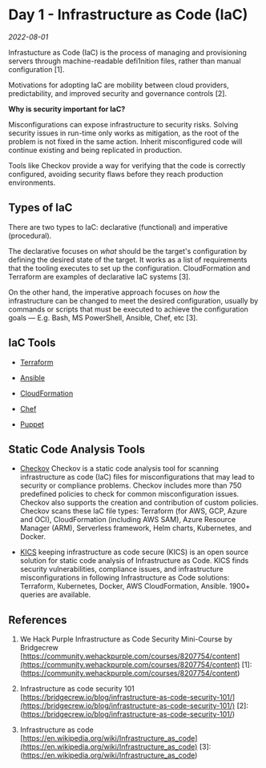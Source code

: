 # Day 1 - Infrastructure as Code (IaC)

*2022-08-01*

Infrastucture as Code (IaC) is the process of managing and provisioning servers through machine-readable defi1nition files, rather than manual configuration [1]. 

Motivations for adopting IaC are mobility between cloud providers, predictability, and improved security and governance controls [2].

**Why is security important for IaC?**

Misconfigurations can expose infrastructure to security risks. Solving security issues in run-time only works as mitigation, as the root of the problem is not fixed in the same action. Inherit misconfigured code will continue existing and being replicated in production.

Tools like Checkov provide a way for verifying that the code is correctly configured, avoiding security flaws before they reach production environments.


## Types of IaC

There are two types to IaC: declarative (functional) and imperative (procedural). 

The declarative focuses on *what* should be the target's configuration by defining the desired state of the target. It works as a list of requirements that the tooling executes to set up the configuration. CloudFormation and Terraform are examples of declarative IaC systems [3].

On the other hand, the imperative approach focuses on *how* the infrastructure can be changed to meet the desired configuration, usually by commands or scripts that must be executed to achieve the configuration goals — E.g. Bash, MS PowerShell, Ansible, Chef, etc [3].


## IaC Tools

- [Terraform](https://terraform.io)

- [Ansible](https://www.ansible.com/)

- [CloudFormation](https://aws.amazon.com/cloudformation/)

- [Chef](https://www.chef.io/products/chef-infra)

- [Puppet](https://puppet.com/)


## Static Code Analysis Tools

- [Checkov](https://www.checkov.io/) Checkov is a static code analysis tool for scanning infrastructure as code (IaC) files for misconfigurations that may lead to security or compliance problems. Checkov includes more than 750 predefined policies to check for common misconfiguration issues. Checkov also supports the creation and contribution of custom policies. Checkov scans these IaC file types: Terraform (for AWS, GCP, Azure and OCI), CloudFormation (including AWS SAM), Azure Resource Manager (ARM), Serverless framework, Helm charts, Kubernetes, and Docker.


- [KICS](https://kics.io/) keeping infrastructure as code secure (KICS) is an open source solution for static code analysis of Infrastructure as Code. KICS finds security vulnerabilities, compliance issues, and infrastructure misconfigurations in following Infrastructure as Code solutions: Terraform, Kubernetes, Docker, AWS CloudFormation, Ansible. 1900+ queries are available.


## References

1. We Hack Purple Infrastructure as Code Security Mini-Course by Bridgecrew  [https://community.wehackpurple.com/courses/8207754/content](https://community.wehackpurple.com/courses/8207754/content)
[1]:(https://community.wehackpurple.com/courses/8207754/content)

2. Infrastructure as code security 101 [https://bridgecrew.io/blog/infrastructure-as-code-security-101/](https://bridgecrew.io/blog/infrastructure-as-code-security-101/)
[2]:(https://bridgecrew.io/blog/infrastructure-as-code-security-101/)

3. Infrastructure as code [https://en.wikipedia.org/wiki/Infrastructure_as_code](https://en.wikipedia.org/wiki/Infrastructure_as_code) 
[3]:(https://en.wikipedia.org/wiki/Infrastructure_as_code)